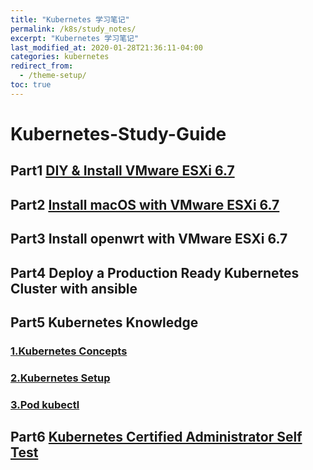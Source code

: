 ```yaml
---
title: "Kubernetes 学习笔记"
permalink: /k8s/study_notes/
excerpt: "Kubernetes 学习笔记"
last_modified_at: 2020-01-28T21:36:11-04:00
categories: kubernetes
redirect_from:
  - /theme-setup/
toc: true
---
```


# Kubernetes-Study-Guide

## Part1 [DIY & Install VMware ESXi 6.7](/k8s/install-esxi-6/)

## Part2 [Install macOS with VMware ESXi 6.7](/k8s/install-macos-esxi/)

## Part3 Install openwrt with VMware ESXi 6.7

## Part4 Deploy a Production Ready Kubernetes Cluster with ansible

## Part5 Kubernetes Knowledge 

### [1.Kubernetes Concepts](/k8s/kubernetes-concepts/)
### [2.Kubernetes Setup](/k8s/kubernetes-setup/)
### [3.Pod kubectl](/k8s/kubernetes-kubectl/)


## Part6 [Kubernetes Certified Administrator Self Test](/k8s/kubernetes-self-test/)